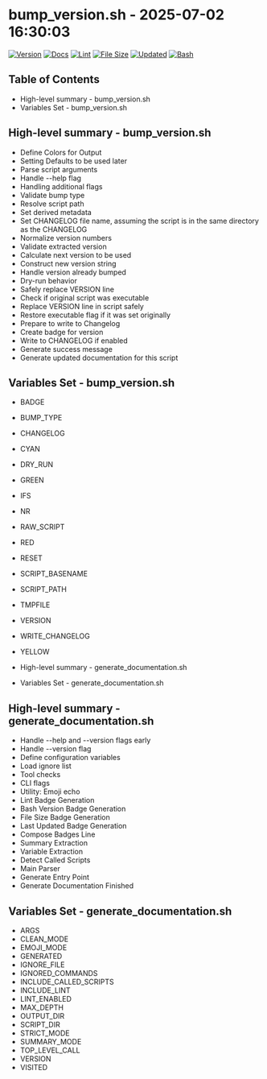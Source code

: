 # bump_version.sh - 2025-07-02 16:30:03

[![Version](https://img.shields.io/badge/version-1.12.0-purple.svg)](./bump_version.sh) [![Docs](https://img.shields.io/badge/docs-generated-orange.svg)](./docs/bump_version.md) [![Lint](https://img.shields.io/badge/lint-passing-brightgreen)](https://www.shellcheck.net/) [![File Size](https://img.shields.io/badge/size-6.9K-yellow)](./bump_version.sh) [![Updated](https://img.shields.io/badge/updated-2025--07--02-blue)](./bump_version.sh) [![Bash](https://img.shields.io/badge/bash-5--2--37-red)](https://www.gnu.org/software/bash/)

## Table of Contents
- High-level summary - bump_version.sh
- Variables Set - bump_version.sh

## High-level summary - bump_version.sh
- Define Colors for Output
- Setting Defaults to be used later
- Parse script arguments
- Handle --help flag
- Handling additional flags
- Validate bump type
- Resolve script path
- Set derived metadata
- Set CHANGELOG file name, assuming the script is in the same directory as the CHANGELOG
- Normalize version numbers
- Validate extracted version
- Calculate next version to be used
- Construct new version string
- Handle version already bumped
- Dry-run behavior
- Safely replace VERSION line
- Check if original script was executable
- Replace VERSION line in script safely
- Restore executable flag if it was set originally
- Prepare to write to Changelog
- Create badge for version
- Write to CHANGELOG if enabled
- Generate success message
- Generate updated documentation for this script

## Variables Set - bump_version.sh
- BADGE
- BUMP_TYPE
- CHANGELOG
- CYAN
- DRY_RUN
- GREEN
- IFS
- NR
- RAW_SCRIPT
- RED
- RESET
- SCRIPT_BASENAME
- SCRIPT_PATH
- TMPFILE
- VERSION
- WRITE_CHANGELOG
- YELLOW

- High-level summary - generate_documentation.sh
- Variables Set - generate_documentation.sh

## High-level summary - generate_documentation.sh
- Handle --help and --version flags early
- Handle --version flag
- Define configuration variables
- Load ignore list
- Tool checks
- CLI flags
- Utility: Emoji echo
- Lint Badge Generation
- Bash Version Badge Generation
- File Size Badge Generation
- Last Updated Badge Generation
- Compose Badges Line
- Summary Extraction
- Variable Extraction
- Detect Called Scripts
- Main Parser
- Generate Entry Point
- Generate Documentation Finished

## Variables Set - generate_documentation.sh
- ARGS
- CLEAN_MODE
- EMOJI_MODE
- GENERATED
- IGNORE_FILE
- IGNORED_COMMANDS
- INCLUDE_CALLED_SCRIPTS
- INCLUDE_LINT
- LINT_ENABLED
- MAX_DEPTH
- OUTPUT_DIR
- SCRIPT_DIR
- STRICT_MODE
- SUMMARY_MODE
- TOP_LEVEL_CALL
- VERSION
- VISITED

